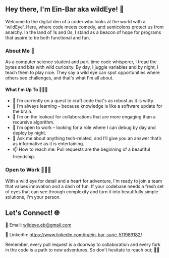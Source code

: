 ## Hey there, I'm Ein-Bar aka wildEye! 👋
 
Welcome to the digital den of a coder who looks at the world with a 'wildEye'. 
Here, where code meets comedy, and semicolons protect us from anarchy. 
In the land of 1s and 0s, I stand as a beacon of hope for programs that aspire to be both functional and fun.



### About Me 🚀

As a computer science student and part-time code whisperer, I tread the bytes and bits with wild curiosity. By day, I juggle variables and by night, I teach them to play nice. They say a wild eye can spot opportunities where others see challenges, and that's what I'm all about.



#### What I'm Up To 👩🏽‍💻

- 🔭 I’m currently on a quest to craft code that's as robust as it is witty.
- 🌱 I’m always learning – because knowledge is like a software update for the brain.
- 👯 I’m on the lookout for collaborations that are more engaging than a recursive algorithm.
- 🤔 I’m open to work – looking for a role where I can debug by day and deploy by night.
- 💬 Ask me about anything tech-related, and I’ll give you an answer that’s as informative as it is entertaining.
- 📫 How to reach me: Pull requests are the beginning of a beautiful friendship.



### Open to Work 🙋🏽‍♀️
With a wild eye for detail and a heart for adventure, I'm ready to join a team that values innovation and a dash of fun. 
If your codebase needs a fresh set of eyes that can see through complexity and turn it into beautifully simple solutions, I'm your person.



## Let's Connect! 🌐

📧 Email: wildeye.eb@gmail.com

🔗 LinkedIn: https://www.linkedin.com/in/ein-bar-surie-511989182/


Remember, every pull request is a doorway to collaboration and every fork in the code is a path to new adventures. 
So don't hesitate to reach out; 🤘🏽


